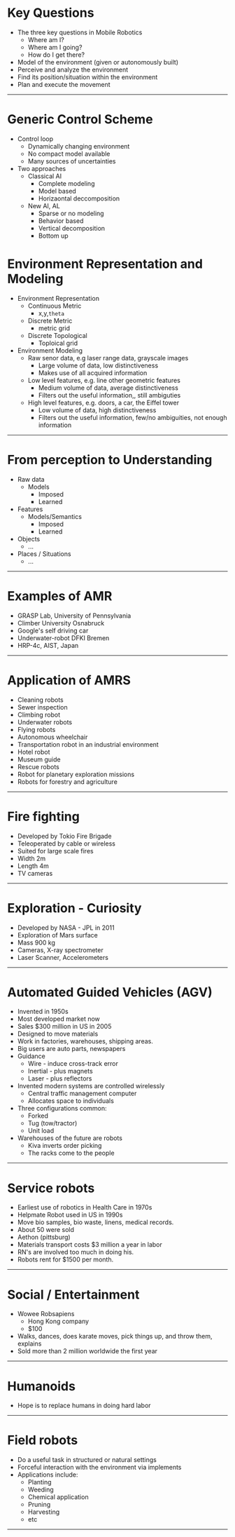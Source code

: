 # Key Questions

- The three key questions in Mobile Robotics
  - Where am I?
  - Where am I going?
  - How do I get there?
- Model of the environment (given or autonomously built)
- Perceive and analyze the environment
- Find its position/situation within the environment
- Plan and execute the movement

---

# Generic Control Scheme

- Control loop
  - Dynamically changing environment
  - No compact model available
  - Many sources of uncertainties
- Two approaches
  - Classical AI
    - Complete modeling
    - Model based
    - Horizaontal deccomposition
  - New AI, AL
    - Sparse or no modeling
    - Behavior based
    - Vertical decomposition
    - Bottom up

# Environment Representation and Modeling

- Environment Representation
  - Continuous Metric
    - x,y,`theta`
  - Discrete Metric
    - metric grid
  - Discrete Topological
    - Toploical grid
- Environment Modeling
  - Raw senor data, e.g laser range data, grayscale images
    - Large volume of data, low distinctiveness
    - Makes use of all acquired information
  - Low level features, e.g. line other geometric features
    - Medium volume of data, average distinctiveness
    - Filters out the useful information,, still ambiguties
  - High level features, e.g. doors, a car, the Eiffel tower
    - Low volume of data, high distinctiveness
    - Filters out the useful information, few/no ambiguities, not enough information

---

# From perception to Understanding

- Raw data
  - Models
    - Imposed
    - Learned
- Features
  - Models/Semantics
    - Imposed
    - Learned
- Objects
  - ...
- Places / Situations
  - ...

---

# Examples of  AMR

- GRASP Lab, University of Pennsylvania
- Climber University Osnabruck
- Google's self driving car
- Underwater-robot DFKI Bremen
- HRP-4c, AIST, Japan

---

# Application of AMRS

- Cleaning robots
- Sewer inspection
- Climbing robot
- Underwater robots
- Flying robots
- Autonomous wheelchair
- Transportation robot in an industrial environment
- Hotel robot
- Museum guide
- Rescue robots
- Robot for planetary exploration missions
- Robots for forestry and agriculture

---

# Fire fighting

- Developed by Tokio Fire Brigade
- Teleoperated by cable or wireless
- Suited for large scale fires
- Width 2m
- Length 4m
- TV cameras

---

# Exploration - Curiosity

- Developed by NASA - JPL in 2011
- Exploration of Mars surface
- Mass 900 kg
- Cameras, X-ray spectrometer
- Laser Scanner, Accelerometers

---

# Automated Guided Vehicles (AGV)

- Invented in 1950s
- Most developed market now
- Sales $300 million in US in 2005
- Designed to move materials
- Work in factories, warehouses, shipping areas.
- Big users are auto parts, newspapers
- Guidance
  - Wire - induce cross-track error
  - Inertial - plus magnets
  - Laser - plus reflectors
- Invented modern systems are controlled wirelessly
  - Central traffic management computer
  - Allocates space to individuals
- Three configurations common:
  - Forked
  - Tug (tow/tractor)
  - Unit load
- Warehouses of the future are robots
  - Kiva inverts order picking
  - The racks come to the people

---

# Service robots

- Earliest use of robotics in Health Care in 1970s
- Helpmate Robot used in US in 1990s
- Move bio samples, bio waste, linens, medical records.
- About 50 were sold
- Aethon (pittsburg)
- Materials transport costs $3 million a year in labor
- RN's are involved too much in doing his.
- Robots rent for $1500 per month.

---

# Social / Entertainment

- Wowee Robsapiens
  - Hong Kong company
  - $100
- Walks, dances, does karate moves, pick things up, and throw them, explains
- Sold more than 2 million worldwide the first year

---

# Humanoids

- Hope is to replace humans in doing hard labor

---

# Field robots

- Do a useful task in structured or natural settings
- Forceful interaction with the environment via implements
- Applications include:
  - Planting 
  - Weeding
  - Chemical application
  - Pruning
  - Harvesting
  - etc

---

